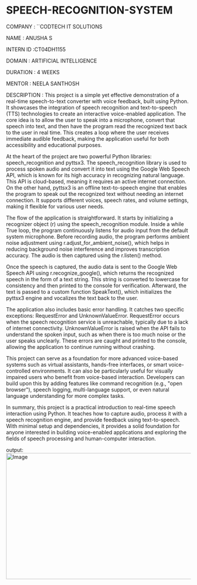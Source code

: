 # SPEECH-RECOGNITION-SYSTEM
COMPANY : ``CODTECH IT SOLUTIONS

NAME : ANUSHA S

INTERN ID :CT04DH1155

DOMAIN : ARTIFICIAL INTELLIGENCE

DURATION : 4 WEEKS

MENTOR : NEELA SANTHOSH

DESCRIPTION : This project is a simple yet effective demonstration of a real-time speech-to-text converter with voice feedback, built using Python. It showcases the integration of speech recognition and text-to-speech (TTS) technologies to create an interactive voice-enabled application. The core idea is to allow the user to speak into a microphone, convert that speech into text, and then have the program read the recognized text back to the user in real time. This creates a loop where the user receives immediate audible feedback, making the application useful for both accessibility and educational purposes.

At the heart of the project are two powerful Python libraries: speech_recognition and pyttsx3. The speech_recognition library is used to process spoken audio and convert it into text using the Google Web Speech API, which is known for its high accuracy in recognizing natural language. This API is cloud-based, meaning it requires an active internet connection. On the other hand, pyttsx3 is an offline text-to-speech engine that enables the program to speak out the recognized text without needing an internet connection. It supports different voices, speech rates, and volume settings, making it flexible for various user needs.

The flow of the application is straightforward. It starts by initializing a recognizer object (r) using the speech_recognition module. Inside a while True loop, the program continuously listens for audio input from the default system microphone. Before recording audio, the program performs ambient noise adjustment using r.adjust_for_ambient_noise(), which helps in reducing background noise interference and improves transcription accuracy. The audio is then captured using the r.listen() method.

Once the speech is captured, the audio data is sent to the Google Web Speech API using r.recognize_google(), which returns the recognized speech in the form of a text string. This string is converted to lowercase for consistency and then printed to the console for verification. Afterward, the text is passed to a custom function SpeakText(), which initializes the pyttsx3 engine and vocalizes the text back to the user.

The application also includes basic error handling. It catches two specific exceptions: RequestError and UnknownValueError. RequestError occurs when the speech recognition service is unreachable, typically due to a lack of internet connectivity. UnknownValueError is raised when the API fails to understand the spoken input, such as when there is too much noise or the user speaks unclearly. These errors are caught and printed to the console, allowing the application to continue running without crashing.

This project can serve as a foundation for more advanced voice-based systems such as virtual assistants, hands-free interfaces, or smart voice-controlled environments. It can also be particularly useful for visually impaired users who benefit from voice-based interaction. Developers can build upon this by adding features like command recognition (e.g., "open browser"), speech logging, multi-language support, or even natural language understanding for more complex tasks.

In summary, this project is a practical introduction to real-time speech interaction using Python. It teaches how to capture audio, process it with a speech recognition engine, and provide feedback using text-to-speech. With minimal setup and dependencies, it provides a solid foundation for anyone interested in building voice-enabled applications and exploring the fields of speech processing and human-computer interaction.

output:
<img width="1281" height="343" alt="Image" src="https://github.com/user-attachments/assets/ef90a3db-ebe3-4719-a362-08d0f99e8d96" />

